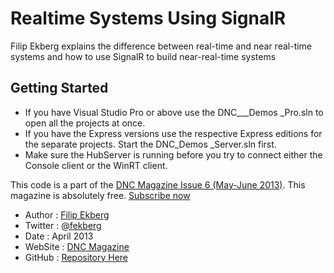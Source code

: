 Realtime Systems Using SignalR
========================================

Filip Ekberg explains the difference between real-time and near real-time systems and how to use SignalR to build near-real-time systems

Getting Started
---------------
* If you have Visual Studio Pro or above use the DNC___Demos _Pro.sln to open all the projects at once.
* If you have the Express versions use the respective Express editions for the separate projects. Start the DNC_Demos _Server.sln first.
* Make sure the HubServer is running before you try to connect either the Console client or the WinRT client.


This code is a part of the [DNC Magazine Issue 6 (May-June 2013)](http://www.dotnetcurry.com/magazine/dnc-magazine-issue6.aspx). This magazine is absolutely free. [Subscribe now](http://www.dotnetcurry.com/magazine)

* Author  : [Filip Ekberg](http://www.dotnetcurry.com/)
* Twitter : [@fekberg](http://www.twitter.com/fekberg)
* Date    : April 2013
* WebSite : [DNC Magazine](http://www.dncmagazine.com)
* GitHub  : [Repository Here](https://github.com/dotnetcurry/realtime-systems-using-signalr-dncmag-06) 
 